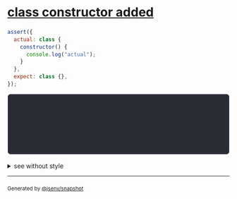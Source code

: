 # [class constructor added](../../function.test.js#L279)

```js
assert({
  actual: class {
    constructor() {
      console.log("actual");
    }
  },
  expect: class {},
});
```

![img](throw.svg)

<details>
  <summary>see without style</summary>

```console
AssertionError: actual and expect are different

actual: class actual {
  [source code];
}
expect: class expect {
  [source code];
}
```

</details>

---
<sub>
  Generated by <a href="https://github.com/jsenv/core/tree/main/packages/independent/snapshot">@jsenv/snapshot</a>
</sub>